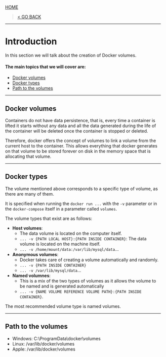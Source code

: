 [HOME](../README.md)

> [< GO BACK](./7-docker-compose.md)
---

# Introduction

In this section we will talk about the creation of Docker volumes.

#### The main topics that we will cover are:
- [Docker volumes](#docker-volumes)
- [Docker types](#docker-types)
- [Path to the volumes](#path-to-the-volumes)

---

## Docker volumes

Containers do not have data persistence, that is, every time a container is lifted it starts without any data and all the data generated during the life of the container will be deleted once the container is stopped or deleted.

Therefore, docker offers the concept of volumes to link a volume from the current host to the container. This allows everything that docker generates on that volume to be stored forever on disk in the memory space that is allocating that volume.

---

## Docker types

The volume mentioned above corresponds to a specific type of volume, as there are many of them. 

It is specified when running the `docker run ...` with the `-v` parameter or in the `docker-compose` itself in a parameter called `volumes`.

The volume types that exist are as follows:
- __Host volumes__:
    - The data volume is located on the computer itself.
    - `... -v {PATH LOCAL HOST}:{PATH INSIDE CONTAINER}`: The data volume is located on the machine itself.
    - `... -v /home/mount/data:/var/lib/mysql/data`...
- __Anonymous volumes__:
    - Docker takes care of creating a volume automatically and randomly.
    - `... -v {PATH INSIDE CONTAINER}`
    - `... -v /var/lib/mysql/data`...
- __Named volumnes__:
    - This is a mix of the two types of volumes as it allows the volume to be named and is generated automatically
    - `... -v {NAME VOLUME REFERENCE VOLUME PATH}:{PATH INSIDE CONTAINER}`.

The most recommended volume type is named volumes.

---

## Path to the volumes

- Windows: C:\ProgramData\docker\volumes
- Linux: /var/lib/docker/volumes
- Apple: /var/lib/docker/volumes
